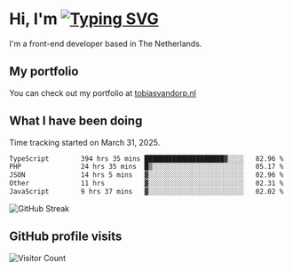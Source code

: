 # Hi, I'm [![Typing SVG](https://readme-typing-svg.demolab.com?font=Fira+Code&pause=1000&width=435&lines=tobiasvdorp)](https://git.io/typing-svg)

I'm a front-end developer based in The Netherlands.

## My portfolio

You can check out my portfolio at [tobiasvandorp.nl](https://www.tobiasvandorp.nl/)

## What I have been doing

Time tracking started on March 31, 2025.

<!--START_SECTION:waka-->

```txt
TypeScript        394 hrs 35 mins ████████████████████▓░░░░   82.96 %
PHP               24 hrs 35 mins  █▒░░░░░░░░░░░░░░░░░░░░░░░   05.17 %
JSON              14 hrs 5 mins   ▓░░░░░░░░░░░░░░░░░░░░░░░░   02.96 %
Other             11 hrs          ▓░░░░░░░░░░░░░░░░░░░░░░░░   02.31 %
JavaScript        9 hrs 37 mins   ▓░░░░░░░░░░░░░░░░░░░░░░░░   02.02 %
```

<!--END_SECTION:waka-->

![GitHub Streak](https://streak-stats.demolab.com?user=tobiasvdorp&theme=dark&hide_border=true&mode=weekly&background=36%2C6400A6%2C000000)

## GitHub profile visits

![Visitor Count](https://profile-counter.glitch.me/tobiasvdorp/count.svg)
